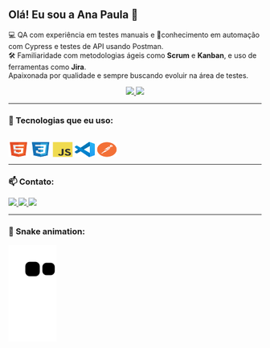 ## Olá! Eu sou a Ana Paula 👋

 💻 QA com experiência em testes manuais e 🧪conhecimento em automação com Cypress e testes de API usando Postman.  
 🛠️ Familiaridade com metodologias ágeis como **Scrum** e **Kanban**, e uso de ferramentas como **Jira**.  
 Apaixonada por qualidade e sempre buscando evoluir na área de testes.


<div align="center">
  <a href="https://github.com/anapaulaalves">
    <img height="180em" src="https://github-readme-stats.vercel.app/api?username=anapaulaalves&show_icons=true&theme=dracula&include_all_commits=true&count_private=true"/>
    <img height="180em" src="https://github-readme-stats.vercel.app/api/top-langs/?username=anapaulaalves&layout=compact&langs_count=7&theme=dracula"/>

    
  </a>
</div>

---

### 🧠 Tecnologias que eu uso:

<div style="display: inline_block"><br>
  <img align="center" alt="Ana-HTML" height="30" width="40" src="https://raw.githubusercontent.com/devicons/devicon/master/icons/html5/html5-original.svg">
  <img align="center" alt="Ana-CSS" height="30" width="40" src="https://raw.githubusercontent.com/devicons/devicon/master/icons/css3/css3-original.svg">
  <img align="center" alt="Ana-JS" height="30" width="40" src="https://raw.githubusercontent.com/devicons/devicon/master/icons/javascript/javascript-original.svg">
  <img align="center" alt="Ana-VSCode" height="30" width="40" src="https://raw.githubusercontent.com/devicons/devicon/master/icons/vscode/vscode-original.svg">
  <img align="center" alt="Ana-Postman" height="30" width="40" src="https://raw.githubusercontent.com/devicons/devicon/master/icons/postman/postman-original.svg">
 
</div>

---

### 📫 Contato:

<a href="https://www.instagram.com/paula_pli/" target="_blank">
  <img src="https://img.shields.io/badge/-Instagram-%23E4405F?style=for-the-badge&logo=instagram&logoColor=white">
</a>
<a href="mailto:anapaula.isa@hotmail.com" target="_blank">
  <img src="https://img.shields.io/badge/-Hotmail-%23333?style=for-the-badge&logo=gmail&logoColor=white">
</a>
<a href="https://www.linkedin.com/in/ana-paula-de-oliveira-189a84b4/" target="_blank">
  <img src="https://img.shields.io/badge/-LinkedIn-%230077B5?style=for-the-badge&logo=linkedin&logoColor=white">
</a>

---

### 🐍 Snake animation:

![Snake animation](https://raw.githubusercontent.com/anapaulaalves/anapaulaalves/output/github-contribution-grid-snake.svg)



  
  
 

